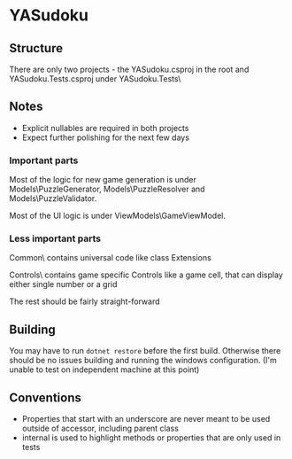 # YASudoku

## Structure
There are only two projects - the YASudoku.csproj in the root and YASudoku.Tests.csproj under YASudoku.Tests\

## Notes
- Explicit nullables are required in both projects
- Expect further polishing for the next few days

### Important parts
Most of the logic for new game generation is under Models\PuzzleGenerator, Models\PuzzleResolver and Models\PuzzleValidator.

Most of the UI logic is under ViewModels\GameViewModel\.

### Less important parts
Common\ contains universal code like class Extensions

Controls\ contains game specific Controls like a game cell, that can display either single number or a grid

The rest should be fairly straight-forward

## Building
You may have to run `dotnet restore` before the first build. Otherwise there should be no issues building and running the windows configuration. (I'm unable to test on independent machine at this point)

## Conventions
- Properties that start with an underscore are never meant to be used outside of accessor, including parent class
- internal is used to highlight methods or properties that are only used in tests
